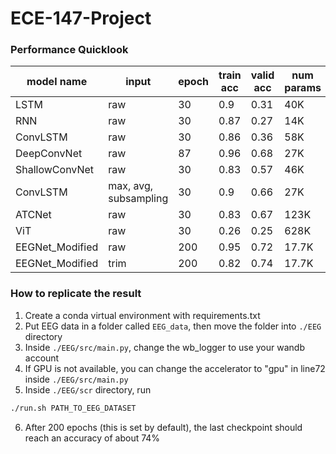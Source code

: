 # ECE-147-Project

### Performance Quicklook

| model name      | input                 | epoch | train acc | valid acc | num params | test acc |
| --------------- | --------------------- | ----- | --------- | --------- | ---------- | -------- |
| LSTM            | raw                   | 30    | 0.9       | 0.31      | 40K        |          |
| RNN             | raw                   | 30    | 0.87      | 0.27      | 14K        |          |
| ConvLSTM        | raw                   | 30    | 0.86      | 0.36      | 58K        |          |
| DeepConvNet     | raw                   | 87    | 0.96      | 0.68      | 27K        | 0.64     |
| ShallowConvNet  | raw                   | 30    | 0.83      | 0.57      | 46K        | 0.55     |
| ConvLSTM        | max, avg, subsampling | 30    | 0.9       | 0.66      | 27K        | 0.67     |
| ATCNet          | raw                   | 30    | 0.83      | 0.67      | 123K       | 0.67     |
| ViT             | raw                   | 30    | 0.26      | 0.25      | 628K       |          |
| EEGNet_Modified | raw                   | 200   | 0.95      | 0.72      | 17.7K      | 0.73     |
| EEGNet_Modified | trim                  | 200   | 0.82      | 0.74      | 17.7K      | 0.74     |

### How to replicate the result

1. Create a conda virtual environment with requirements.txt
2. Put EEG data in a folder called `EEG_data`, then move the folder into `./EEG` directory
3. Inside `./EEG/src/main.py`, change the wb_logger to use your wandb account
4. If GPU is not available, you can change the accelerator to "gpu" in line72 inside `./EEG/src/main.py`
5. Inside `./EEG/scr` directory, run

```bash
./run.sh PATH_TO_EEG_DATASET
```

6. After 200 epochs (this is set by default), the last checkpoint should reach an accuracy of about $74\%$
